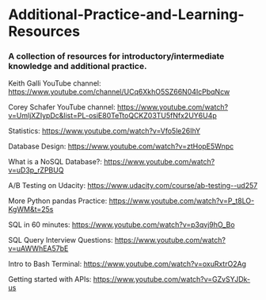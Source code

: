 # Additional-Practice-and-Learning-Resources
### A collection of resources for introductory/intermediate knowledge and additional practice.

Keith Galli YouTube channel: https://www.youtube.com/channel/UCq6XkhO5SZ66N04IcPbqNcw

Corey Schafer YouTube channel: https://www.youtube.com/watch?v=UmljXZIypDc&list=PL-osiE80TeTtoQCKZ03TU5fNfx2UY6U4p

Statistics: https://www.youtube.com/watch?v=Vfo5le26IhY

Database Design: https://www.youtube.com/watch?v=ztHopE5Wnpc

What is a NoSQL Database?: https://www.youtube.com/watch?v=uD3p_rZPBUQ

A/B Testing on Udacity: https://www.udacity.com/course/ab-testing--ud257

More Python pandas Practice: https://www.youtube.com/watch?v=P_t8LO-KgWM&t=25s

SQL in 60 minutes: https://www.youtube.com/watch?v=p3qvj9hO_Bo

SQL Query Interview Questions: https://www.youtube.com/watch?v=uAWWhEA57bE

Intro to Bash Terminal: https://www.youtube.com/watch?v=oxuRxtrO2Ag

Getting started with APIs: https://www.youtube.com/watch?v=GZvSYJDk-us
